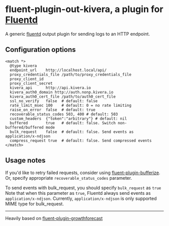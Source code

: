 # fluent-plugin-out-kivera, a plugin for [Fluentd](http://fluentd.org)

A generic [fluentd][1] output plugin for sending logs to an HTTP endpoint.
<!-- Replace with GoCD build status
[![Build Status](https://travis-ci.org/fluent-plugins-nursery/fluent-plugin-out-http.svg?branch=master)](https://travis-ci.org/fluent-plugins-nursery/fluent-plugin-out-http) -->


## Configuration options

    <match *>
      @type kivera
      endpoint_url    http://localhost.local/api/
      proxy_credentials_file /path/to/proxy_credentials_file
      proxy_client_id 
      proxy_client_secret
      kivera_api      http://api.kivera.io
      kivera_auth0_domain http://auth.nonp.kivera.io
      kivera_auth0_cert_file /path/to/auth0_cert_file
      ssl_no_verify   false  # default: false
      rate_limit_msec 100    # default: 0 = no rate limiting
      raise_on_error  false  # default: true
      recoverable_status_codes 503, 400 # default: 503
      custom_headers  {"token":"arbitrary"} # default: nil
      buffered        true   # default: false. Switch non-buffered/buffered mode
      bulk_request    false  # default: false. Send events as application/x-ndjson
      compress_request true  # default: false. Send compressed events
    </match>

## Usage notes

If you'd like to retry failed requests, consider using [fluent-plugin-bufferize][3].
Or, specify appropriate `recoverable_status_codes` parameter.

To send events with bulk_request, you should specify `bulk_request` as `true`
Note that when this parameter as `true`, Fluentd always send events as `application/x-ndjson`.
Currently, `application/x-ndjson` is only supported MIME type for bulk_request.

----

Heavily based on [fluent-plugin-growthforecast][2]

  [1]: http://fluentd.org/
  [2]: https://github.com/tagomoris/fluent-plugin-growthforecast
  [3]: https://github.com/sabottenda/fluent-plugin-bufferize
